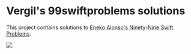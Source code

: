 # Vergil's 99swiftproblems solutions

This project contains solutions to [Eneko Alonso's Ninety-Nine Swift Problems](https://www.enekoalonso.com/projects/99-swift-problems/).

<img src="https://media.giphy.com/media/2dj0kKCKlaxwi8ZCHc/giphy.gif"/>
